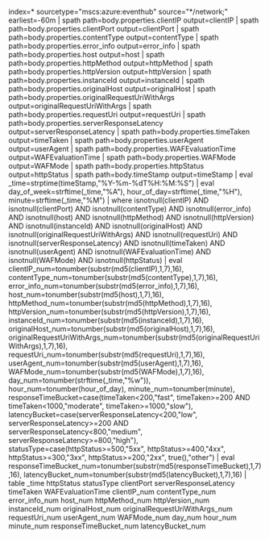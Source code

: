 index=* sourcetype="mscs:azure:eventhub" source="*/network;" earliest=-60m
| spath path=body.properties.clientIP output=clientIP
| spath path=body.properties.clientPort output=clientPort
| spath path=body.properties.contentType output=contentType
| spath path=body.properties.error_info output=error_info
| spath path=body.properties.host output=host
| spath path=body.properties.httpMethod output=httpMethod
| spath path=body.properties.httpVersion output=httpVersion
| spath path=body.properties.instanceId output=instanceId
| spath path=body.properties.originalHost output=originalHost
| spath path=body.properties.originalRequestUriWithArgs output=originalRequestUriWithArgs
| spath path=body.properties.requestUri output=requestUri
| spath path=body.properties.serverResponseLatency output=serverResponseLatency
| spath path=body.properties.timeTaken output=timeTaken
| spath path=body.properties.userAgent output=userAgent
| spath path=body.properties.WAFEvaluationTime output=WAFEvaluationTime
| spath path=body.properties.WAFMode output=WAFMode
| spath path=body.properties.httpStatus output=httpStatus
| spath path=body.timeStamp output=timeStamp
| eval _time=strptime(timeStamp,"%Y-%m-%dT%H:%M:%S")
| eval day_of_week=strftime(_time,"%A"),
        hour_of_day=strftime(_time,"%H"),
        minute=strftime(_time,"%M")
| where isnotnull(clientIP) AND isnotnull(clientPort) AND isnotnull(contentType) AND isnotnull(error_info)
    AND isnotnull(host) AND isnotnull(httpMethod) AND isnotnull(httpVersion)
    AND isnotnull(instanceId) AND isnotnull(originalHost)
    AND isnotnull(originalRequestUriWithArgs) AND isnotnull(requestUri)
    AND isnotnull(serverResponseLatency) AND isnotnull(timeTaken)
    AND isnotnull(userAgent) AND isnotnull(WAFEvaluationTime)
    AND isnotnull(WAFMode) AND isnotnull(httpStatus)
| eval clientIP_num=tonumber(substr(md5(clientIP),1,7),16),
        contentType_num=tonumber(substr(md5(contentType),1,7),16),
        error_info_num=tonumber(substr(md5(error_info),1,7),16),
        host_num=tonumber(substr(md5(host),1,7),16),
        httpMethod_num=tonumber(substr(md5(httpMethod),1,7),16),
        httpVersion_num=tonumber(substr(md5(httpVersion),1,7),16),
        instanceId_num=tonumber(substr(md5(instanceId),1,7),16),
        originalHost_num=tonumber(substr(md5(originalHost),1,7),16),
        originalRequestUriWithArgs_num=tonumber(substr(md5(originalRequestUriWithArgs),1,7),16),
        requestUri_num=tonumber(substr(md5(requestUri),1,7),16),
        userAgent_num=tonumber(substr(md5(userAgent),1,7),16),
        WAFMode_num=tonumber(substr(md5(WAFMode),1,7),16),
        day_num=tonumber(strftime(_time,"%w")),
        hour_num=tonumber(hour_of_day),
        minute_num=tonumber(minute),
        responseTimeBucket=case(timeTaken<200,"fast", timeTaken>=200 AND timeTaken<1000,"moderate", timeTaken>=1000,"slow"),
        latencyBucket=case(serverResponseLatency<200,"low", serverResponseLatency>=200 AND serverResponseLatency<800,"medium", serverResponseLatency>=800,"high"),
        statusType=case(httpStatus>=500,"5xx", httpStatus>=400,"4xx", httpStatus>=300,"3xx", httpStatus>=200,"2xx", true(),"other")
| eval responseTimeBucket_num=tonumber(substr(md5(responseTimeBucket),1,7),16),
        latencyBucket_num=tonumber(substr(md5(latencyBucket),1,7),16)
| table _time httpStatus statusType clientPort serverResponseLatency timeTaken WAFEvaluationTime 
        clientIP_num contentType_num error_info_num host_num httpMethod_num httpVersion_num 
        instanceId_num originalHost_num originalRequestUriWithArgs_num requestUri_num 
        userAgent_num WAFMode_num day_num hour_num minute_num 
        responseTimeBucket_num latencyBucket_num